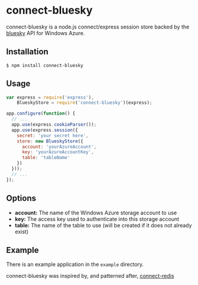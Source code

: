 # connect-bluesky #

connect-bluesky is a node.js connect/express session store backed by the [bluesky](https://github.com/pofallon/node-bluesky) API for Windows Azure.

## Installation ##
```
$ npm install connect-bluesky
```

## Usage ##
```javascript
var express = require('express'),
    BlueskyStore = require('connect-bluesky')(express);

app.configure(function() { 
  // ...
  app.use(express.cookieParser()); 
  app.use(express.session({
    secret: 'your secret here', 
    store: new BlueskyStore({
      account: 'yourAzureAccount',
      key: 'yourAzureAccountKey',
      table: 'tableName'
    })
  }));  
  // ...
});

```

## Options ##

* __account:__ The name of the Windows Azure storage account to use
* __key:__ The access key used to authenticate into this storage account
* __table:__ The name of the table to use (will be created if it does not already exist)

## Example ##
There is an example application in the `example` directory.

connect-bluesky was inspired by, and patterned after, [connect-redis](https://github.com/visionmedia/connect-redis/)
